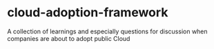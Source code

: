 # cloud-adoption-framework
A collection of learnings and especially questions for discussion when companies are about to adopt public Cloud
